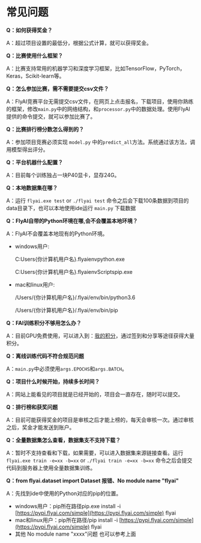 # 常见问题

**Q：如何获得奖金？**

A：超过项目设置的最低分，根据公式计算，就可以获得奖金。

**Q：比赛使用什么框架？**

A：比赛支持常用的机器学习和深度学习框架，比如TensorFlow，PyTorch，Keras，Scikit-learn等。

**Q：怎么参加比赛，需不需要提交csv文件？**

A：FlyAI竞赛平台无需提交csv文件，在网页上点击报名，下载项目，使用你熟练的框架，修改`main.py`中的网络结构，和`processor.py`中的数据处理。使用FlyAI提供的命令提交，就可以参加比赛了。

**Q：比赛排行榜分数怎么得到的？**

A：参加项目竞赛必须实现 `model.py` 中的`predict_all`方法。系统通过该方法，调用模型得出评分。

**Q：平台机器什么配置？**

A：目前每个训练独占一块P40显卡，显存24G。

**Q：本地数据集在哪？**

A：运行 `flyai.exe test` or `./flyai test` 命令之后会下载100条数据到项目的data目录下，也可以本地使用ide运行 `main.py` 下载数据

**Q：FlyAI自带的Python环境在哪,会不会覆盖本地环境？**

A：FlyAI不会覆盖本地现有的Python环境。

* windows用户:

  C:Users{你计算机用户名}.flyaienvpython.exe

  C:Users{你计算机用户名}.flyaienvScriptspip.exe

* mac和linux用户:

  /Users/{你计算机用户名}/.flyai/env/bin/python3.6

  /Users/{你计算机用户名}/.flyai/env/bin/pip

**Q：FAI训练积分不够用怎么办？**

A：目前GPU免费使用，可以进入到：[我的积分](https://www.flyai.com/personal_score)，通过签到和分享等途径获得大量积分。

**Q：离线训练代码不符合规范问题**

A：`main.py`中必须使用`args.EPOCHS`和`args.BATCH`。

**Q：项目什么时候开始，持续多长时间？**

A：网站上能看见的项目就是已经开始的，项目会一直存在，随时可以提交。

**Q：排行榜和获奖问题**

A：目前可能获得奖金的项目是审核之后才能上榜的，每天会审核一次。通过审核之后，奖金才能发送到账户。

**Q：全量数据集怎么查看，数据集支不支持下载？**

A：暂时不支持查看和下载，如果需要，可以进入数据集来源链接查看。运行 `flyai.exe train -e=xx -b=xx` or `./flyai train -e=xx -b=xx` 命令之后会提交代码到服务器上使用全量数据集训练。

**Q：from flyai.dataset import Dataset 报错、No module name "flyai"**

A：先找到ide中使用的Python对应的pip的位置。

* windows用户：pip所在路径pip.exe install -i [https://pypi.flyai.com/simple](https://pypi.flyai.com/simple) flyai
* mac和linux用户：pip所在路径/pip install -i [https://pypi.flyai.com/simple](https://pypi.flyai.com/simple) flyai
* 其他 No module name "xxxx"问题 也可以参考上面 

